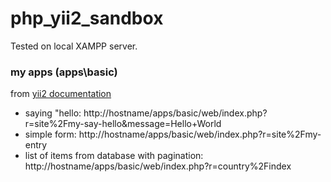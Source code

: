 # php_yii2_sandbox
Tested on local XAMPP server.
### my apps (apps\basic)
from [yii2 documentation](https://www.yiiframework.com/doc/guide/2.0/en)
- saying "hello: http://hostname/apps/basic/web/index.php?r=site%2Fmy-say-hello&message=Hello+World
- simple form: http://hostname/apps/basic/web/index.php?r=site%2Fmy-entry
- list of items from database with pagination: http://hostname/apps/basic/web/index.php?r=country%2Findex